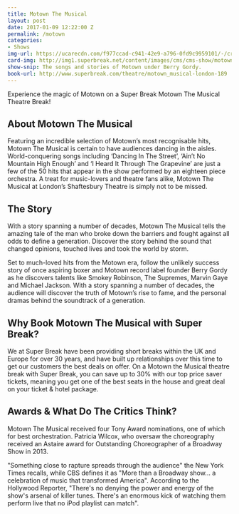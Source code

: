 ```yaml
---
title: Motown The Musical
layout: post
date: 2017-01-09 12:22:00 Z
permalink: /motown
categories:
- Shows
img-url: https://ucarecdn.com/f977ccad-c941-42e9-a796-0fd9c9959101/-/crop/1400x699/0,0/
card-img: http://img1.superbreak.net/content/images/cms/cms-show/motown-tab-compressor.jpg
show-snip: The songs and stories of Motown under Berry Gordy.
book-url: http://www.superbreak.com/theatre/motown_musical-london-189
---
```


Experience the magic of Motown on a Super Break Motown The Musical Theatre Break!


## About Motown The Musical

Featuring an incredible selection of Motown’s most recognisable hits, Motown The Musical is certain to have audiences dancing in the aisles. World-conquering songs including ‘Dancing In The Street’, ‘Ain’t No Mountain High Enough’ and ‘I Heard It Through The Grapevine’ are just a few of the 50 hits that appear in the show performed by an eighteen piece orchestra. A treat for music-lovers and theatre fans alike, Motown The Musical at London’s Shaftesbury Theatre is simply not to be missed.


## The Story

With a story spanning a number of decades, Motown The Musical tells the amazing tale of the man who broke down the barriers and fought against all odds to define a generation. Discover the story behind the sound that changed opinions, touched lives and took the world by storm.

Set to much-loved hits from the Motown era, follow the unlikely success story of once aspiring boxer and Motown record label founder Berry Gordy as he discovers talents like Smokey Robinson, The Supremes, Marvin Gaye and Michael Jackson. With a story spanning a number of decades, the audience will discover the truth of Motown’s rise to fame, and the personal dramas behind the soundtrack of a generation.


## Why Book Motown The Musical with Super Break?

We at Super Break have been providing short breaks within the UK and Europe for over 30 years, and have built up relationships over this time to get our customers the best deals on offer. On a Motown the Musical theatre break with Super Break, you can save up to 30% with our top price saver tickets, meaning you get one of the best seats in the house and great deal on your ticket & hotel package.


## Awards & What Do The Critics Think?

Motown The Musical received four Tony Award nominations, one of which for best orchestration. Patricia Wilcox, who oversaw the choreography received an Astaire award for Outstanding Choreographer of a Broadway Show in 2013.

"Something close to rapture spreads through the audience" the New York Times recalls, while CBS defines it as "More than a Broadway show... a celebration of music that transformed America". According to the Hollywood Reporter, "There's no denying the power and energy of the show's arsenal of killer tunes. There's an enormous kick of watching them perform live that no iPod playlist can match".
